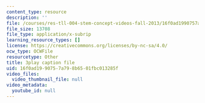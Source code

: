 ```yaml
---
content_type: resource
description: ''
file: /courses/res-tll-004-stem-concept-videos-fall-2013/16f0ad1990757a798b6501fbc013285f_w4y12u5S0HE.srt
file_size: 13708
file_type: application/x-subrip
learning_resource_types: []
license: https://creativecommons.org/licenses/by-nc-sa/4.0/
ocw_type: OCWFile
resourcetype: Other
title: 3play caption file
uid: 16f0ad19-9075-7a79-8b65-01fbc013285f
video_files:
  video_thumbnail_file: null
video_metadata:
  youtube_id: null
---
```


